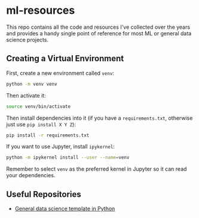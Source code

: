 # ml-resources

This repo contains all the code and resources I've collected over the years and provides a handy single point 
of reference for most ML or general data science projects. 

## Creating a Virtual Environment

First, create a new environment called `venv`:

```bash
python -m venv venv
```

Then activate it:

```bash
source venv/bin/activate
```

Then install dependencies into it (if you have a `requirements.txt`, otherwise just use `pip install X Y Z`):

```bash
pip install -r requirements.txt
```

If you want to use Jupyter, install `ipykernel`:

```bash
python -m ipykernel install --user --name=venv
```

Remember to select `venv` as the preferred kernel in Jupyter so it can read your dependencies.

## Useful Repositories

- [General data science template in Python](https://github.com/harrybaines/data-science-template)
